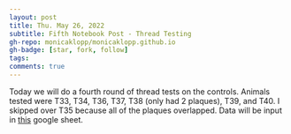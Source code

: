 ```yaml
---
layout: post
title: Thu. May 26, 2022
subtitle: Fifth Notebook Post - Thread Testing
gh-repo: monicaklopp/monicaklopp.github.io
gh-badge: [star, fork, follow]
tags:
comments: true
---
```


Today we will do a fourth round of thread tests on the controls.
Animals tested were T33, T34, T36, T37, T38 (only had 2 plaques), T39, and T40. I skipped over T35 because all of the plaques overlapped.
Data will be input in [this](https://docs.google.com/spreadsheets/d/1GxLnNJjjjZ8xhBzz8nD-eUdpOwg6UY7yicG7ER5YIOQ/edit?usp=sharing) google sheet.

